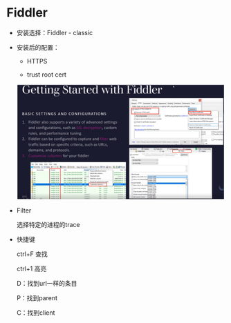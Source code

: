 # Fiddler

- 安装选择：Fiddler - classic

- 安装后的配置：

  - HTTPS

  - trust root cert

  ![image-20231030170438988](https://raw.githubusercontent.com/hangx969/upload-images-md/main/202310301704117.png)

- Filter

  选择特定的进程的trace

- 快捷键

  ctrl+F 查找

  ctrl+1 高亮

  D：找到url一样的条目

  P：找到parent

  C：找到client